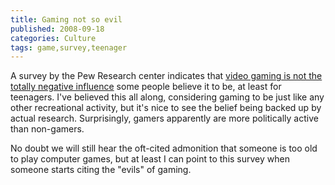 ```yaml
---
title: Gaming not so evil
published: 2008-09-18
categories: Culture
tags: game,survey,teenager
---
```


A survey by the Pew Research center indicates that
<a href="https://arstechnica.com/gaming/2008/09/the-kids-are-all-right-gamers-well-adjusted-civic-minded/">video gaming is not the totally negative influence</a>
some people believe it to be, at least for teenagers.
I've believed this all along, considering gaming to be just like any other recreational activity,
but it's nice to see the belief being backed up by actual research.
Surprisingly, gamers apparently are more politically active than non-gamers.

No doubt we will still hear the oft-cited admonition that someone is too old to play computer games,
but at least I can point to this survey when someone starts citing the "evils" of gaming.

